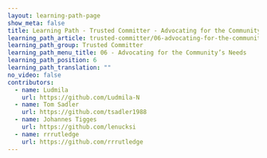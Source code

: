 ```yaml
---
layout: learning-path-page
show_meta: false
title: Learning Path - Trusted Committer - Advocating for the Community’s Needs
learning_path_article: trusted-committer/06-advocating-for-the-communitys-needs.asciidoc
learning_path_group: Trusted Committer
learning_path_menu_title: 06 - Advocating for the Community’s Needs
learning_path_position: 6
learning_path_translation: ""
no_video: false
contributors:
  - name: Ludmila
    url: https://github.com/Ludmila-N
  - name: Tom Sadler
    url: https://github.com/tsadler1988
  - name: Johannes Tigges
    url: https://github.com/lenucksi
  - name: rrrutledge
    url: https://github.com/rrrutledge
---
```

<!--- This file autogenerated from https://github.com/InnerSourceCommons/InnerSourceLearningPath/blob/master/scripts -->